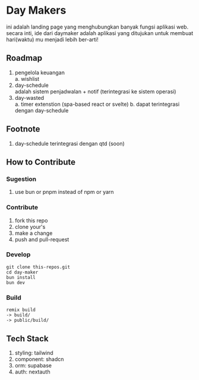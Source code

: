 # Day Makers
ini adalah landing page yang menghubungkan banyak fungsi aplikasi web.
secara inti, ide dari daymaker adalah aplikasi yang ditujukan untuk membuat hari(waktu) mu menjadi lebih ber-arti!

## Roadmap
1. pengelola keuangan\
   a. wishlist
3. day-schedule\
   adalah sistem penjadwalan + notif (terintegrasi ke sistem operasi)
4. day-wasted\
   a. timer extenstion (spa-based react or svelte)
   b. dapat terintegrasi dengan day-schedule

## Footnote
1. day-schedule terintegrasi dengan qtd (soon)



## How to Contribute

### Sugestion
1. use bun or pnpm instead of npm or yarn

### Contribute
1. fork this repo
2. clone your's
3. make a change
4. push and pull-request

### Develop
```
git clone this-repos.git
cd day-maker
bun install
bun dev
```

### Build
```
remix build
-> build/
-> public/build/
```

## Tech Stack
1. styling: tailwind
2. component: shadcn
3. orm: supabase
4. auth: nextauth
